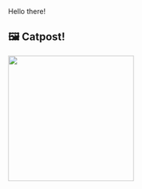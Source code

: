 Hello there!



## 🖼️ Catpost!

<sub>
    <img src="https://cdn2.thecatapi.com/images/ahb.jpg" height="256">
</sub>

